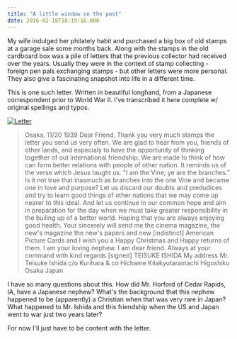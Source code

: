 ```yaml
---
title: "A little window on the past"
date: 2016-02-18T18:19:16.000
---
```


My wife indulged her philately habit and purchased a big box of old stamps at a garage sale some months back. Along with the stamps in the old cardboard box was a pile of letters that the previous collector had received over the years. Usually they were in the context of stamp collecting - foreign pen pals exchanging stamps - but other letters were more personal. They also give a fascinating snapshot into life in a different time.

This is one such letter. Written in beautiful longhand, from a Japanese correspondent prior to World War II. I've transcribed it here complete w/ original spellings and typos.

[![Letter](https://farm2.staticflickr.com/1711/24739930649_bf541c5876.jpg)](https://www.flickr.com/photos/chrishubbs/albums/72157664638593712 "Letter")
<script async src="//embedr.flickr.com/assets/client-code.js" charset="utf-8"></script>

> Osaka, 11/20 1939 Dear Friend, Thank you very much stamps the letter you send us very often. We are glad to hear from you, friends of other lands, and especialy to have the opportunity of thinking together of out international friendship. We are made to think of how can form better relations with people of other nation. It reminds us of the verse which Jesus taught us. "I am the Vine, ye are the branches." Is it not true that inasmuch as branches into the one Vine and became one in love and purpose? Let us discard our doubts and predudices and try to learn good things of other nations that we may come up nearer to this ideal. And let us continue in our common hope and aim in preparation for the day when we must take greater responsibility in the builing up of a better world. Hoping that you are always enjoying good health. Your sincerely will send me the cinema magazine, the new's magazine the new's papers and new \[indistinct\] American Picture Cards and I wish you a Happy Christmas and Happy returns of them. I am your loving nephew. I am dear friend. Always at your command with kind regards \[signed\] TEISUKE ISHIDA My address Mr. Teisuke Ishida c/o Kurihara & co Hichame Kitakyutaramachi Higoshiku Osaka Japan

I have so many questions about this. How did Mr. Horford of Cedar Rapids, IA, have a Japanese nephew? What's the background that this nephew happened to be (apparently) a Christian when that was very rare in Japan? What happened to Mr. Ishida and this friendship when the US and Japan went to war just two years later?

For now I'll just have to be content with the letter.
